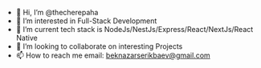 - 👋 Hi, I’m @thecherepaha
- 👀 I’m interested in Full-Stack Development
- 🌱 I’m current tech stack is NodeJs/NestJs/Express/React/NextJs/React Native
- 💞️ I’m looking to collaborate on interesting Projects
- 📫 How to reach me email: beknazarserikbaev@gmail.com

<!---
thecherepaha/thecherepaha is a ✨ special ✨ repository because its `README.md` (this file) appears on your GitHub profile.
You can click the Preview link to take a look at your changes.
--->
